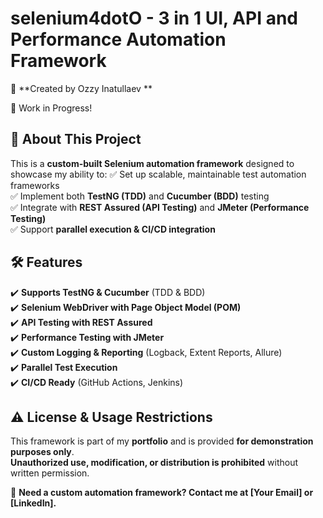# selenium4dotO - 3 in 1 UI, API and Performance Automation Framework

🚀 **Created by Ozzy Inatullaev ** 

🚧 Work in Progress!

## 🔹 About This Project
This is a **custom-built Selenium automation framework** designed to showcase my ability to:
✅ Set up scalable, maintainable test automation frameworks  
✅ Implement both **TestNG (TDD)** and **Cucumber (BDD)** testing  
✅ Integrate with **REST Assured (API Testing)** and **JMeter (Performance Testing)**  
✅ Support **parallel execution & CI/CD integration**

## 🛠️ Features
✔️ **Supports TestNG & Cucumber** (TDD & BDD)  
✔️ **Selenium WebDriver with Page Object Model (POM)**  
✔️ **API Testing with REST Assured**  
✔️ **Performance Testing with JMeter**  
✔️ **Custom Logging & Reporting** (Logback, Extent Reports, Allure)  
✔️ **Parallel Test Execution**  
✔️ **CI/CD Ready** (GitHub Actions, Jenkins)

## ⚠️ License & Usage Restrictions
This framework is part of my **portfolio** and is provided **for demonstration purposes only**.  
**Unauthorized use, modification, or distribution is prohibited** without written permission.

📩 **Need a custom automation framework? Contact me at [Your Email] or [LinkedIn].**
